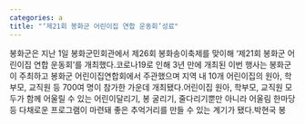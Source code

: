 ```yaml
---
categories: a
title: "‘제21회 봉화군 어린이집 연합 운동회’성료"
---
```

봉화군은 지난 1일 봉화군민회관에서 제26회 봉화송이축제를 맞이해 &lsquo;제21회 봉화군 어린이집 연합 운동회&rsquo;를 개최했다.코로나19로 인해 3년 만에 개최된 이번 행사는 봉화군이 주최하고 봉화군 어린이집연합회에서 주관했으며 지역 내 10개 어린이집의 원아, 학부모, 교직원 등 700여 명이 참가한 가운데 개최됐다.어린이집 원아, 학부모, 교직원 모두가 함께 어울릴 수 있는 어린이달리기, 봉 굴리기, 줄다리기뿐만 아니라 어울림 한마당 등 다채로운 프로그램이 마련돼 좋은 추억거리를 만들 수 있는 계기가 됐다.박현국 봉